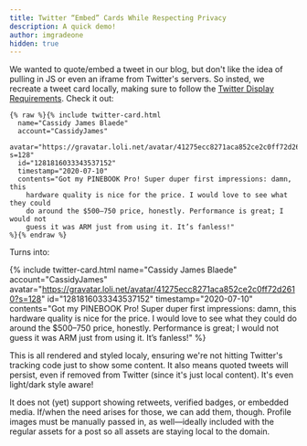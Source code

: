 ```yaml
---
title: Twitter “Embed” Cards While Respecting Privacy
description: A quick demo!
author: imgradeone
hidden: true
---
```


We wanted to quote/embed a tweet in our blog, but don't like the idea of pulling in JS or even an iframe from Twitter's servers. So insted, we recreate a tweet card locally, making sure to follow the [Twitter Display Requirements](https://developer.twitter.com/en/developer-terms/display-requirements). Check it out:

```liquid
{% raw %}{% include twitter-card.html
  name="Cassidy James Blaede"
  account="CassidyJames"
  avatar="https://gravatar.loli.net/avatar/41275ecc8271aca852ce2c0ff72d2610?s=128"
  id="1281816033343537152"
  timestamp="2020-07-10"
  contents="Got my PINEBOOK Pro! Super duper first impressions: damn, this
    hardware quality is nice for the price. I would love to see what they could
    do around the $500–750 price, honestly. Performance is great; I would not
    guess it was ARM just from using it. It’s fanless!"
%}{% endraw %}
```

Turns into:

{% include twitter-card.html
  name="Cassidy James Blaede"
  account="CassidyJames"
  avatar="https://gravatar.loli.net/avatar/41275ecc8271aca852ce2c0ff72d2610?s=128"
  id="1281816033343537152"
  timestamp="2020-07-10"
  contents="Got my PINEBOOK Pro! Super duper first impressions: damn, this
    hardware quality is nice for the price. I would love to see what they could
    do around the $500–750 price, honestly. Performance is great; I would not
    guess it was ARM just from using it. It’s fanless!"
%}

This is all rendered and styled localy, ensuring we're not hitting Twitter's tracking code just to show some content. It also means quoted tweets will persist, even if removed from Twitter (since it's just local content). It's even light/dark style aware!

It does not (yet) support showing retweets, verified badges, or embedded media. If/when the need arises for those, we can add them, though. Profile images must be manually passed in, as well—ideally included with the regular assets for a post so all assets are staying local to the domain.

